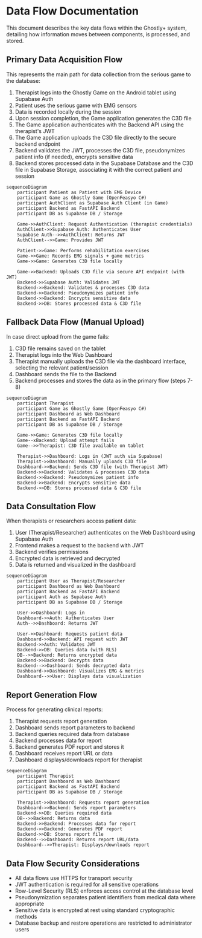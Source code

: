 # Data Flow Documentation

This document describes the key data flows within the Ghostly+ system, detailing how information moves between components, is processed, and stored.

## Primary Data Acquisition Flow

This represents the main path for data collection from the serious game to the database:

1. Therapist logs into the Ghostly Game on the Android tablet using Supabase Auth
2. Patient uses the serious game with EMG sensors
3. Data is recorded locally during the session
4. Upon session completion, the Game application generates the C3D file
5. The Game application authenticates with the Backend API using the therapist's JWT
6. The Game application uploads the C3D file directly to the secure backend endpoint
7. Backend validates the JWT, processes the C3D file, pseudonymizes patient info (if needed), encrypts sensitive data
8. Backend stores processed data in the Supabase Database and the C3D file in Supabase Storage, associating it with the correct patient and session

```mermaid
sequenceDiagram
    participant Patient as Patient with EMG Device
    participant Game as Ghostly Game (OpenFeasyo C#)
    participant AuthClient as Supabase Auth Client (in Game)
    participant Backend as FastAPI Backend
    participant DB as Supabase DB / Storage
    
    Game->>AuthClient: Request Authentication (therapist credentials)
    AuthClient->>Supabase Auth: Authenticates User
    Supabase Auth-->>AuthClient: Returns JWT
    AuthClient-->>Game: Provides JWT

    Patient->>Game: Performs rehabilitation exercises
    Game->>Game: Records EMG signals + game metrics
    Game->>Game: Generates C3D file locally

    Game->>Backend: Uploads C3D file via secure API endpoint (with JWT)
    Backend->>Supabase Auth: Validates JWT
    Backend->>Backend: Validates & processes C3D data
    Backend->>Backend: Pseudonymizes patient info
    Backend->>Backend: Encrypts sensitive data
    Backend->>DB: Stores processed data & C3D file
```

## Fallback Data Flow (Manual Upload)

In case direct upload from the game fails:

1. C3D file remains saved on the tablet
2. Therapist logs into the Web Dashboard
3. Therapist manually uploads the C3D file via the dashboard interface, selecting the relevant patient/session
4. Dashboard sends the file to the Backend
5. Backend processes and stores the data as in the primary flow (steps 7-8)

```mermaid
sequenceDiagram
    participant Therapist
    participant Game as Ghostly Game (OpenFeasyo C#)
    participant Dashboard as Web Dashboard
    participant Backend as FastAPI Backend
    participant DB as Supabase DB / Storage
    
    Game->>Game: Generates C3D file locally
    Game--xBackend: Upload attempt fails
    Game-->>Therapist: C3D file available on tablet
    
    Therapist->>Dashboard: Logs in (JWT auth via Supabase)
    Therapist->>Dashboard: Manually uploads C3D file
    Dashboard->>Backend: Sends C3D file (with Therapist JWT)
    Backend->>Backend: Validates & processes C3D data
    Backend->>Backend: Pseudonymizes patient info
    Backend->>Backend: Encrypts sensitive data
    Backend->>DB: Stores processed data & C3D file
```

## Data Consultation Flow

When therapists or researchers access patient data:

1. User (Therapist/Researcher) authenticates on the Web Dashboard using Supabase Auth
2. Frontend makes a request to the backend with JWT
3. Backend verifies permissions
4. Encrypted data is retrieved and decrypted
5. Data is returned and visualized in the dashboard

```mermaid
sequenceDiagram
    participant User as Therapist/Researcher
    participant Dashboard as Web Dashboard
    participant Backend as FastAPI Backend
    participant Auth as Supabase Auth
    participant DB as Supabase DB / Storage
    
    User->>Dashboard: Logs in
    Dashboard->>Auth: Authenticates User
    Auth-->>Dashboard: Returns JWT
    
    User->>Dashboard: Requests patient data
    Dashboard->>Backend: API request with JWT
    Backend->>Auth: Validates JWT
    Backend->>DB: Queries data (with RLS)
    DB-->>Backend: Returns encrypted data
    Backend->>Backend: Decrypts data
    Backend-->>Dashboard: Sends decrypted data
    Dashboard->>Dashboard: Visualizes EMG & metrics
    Dashboard-->>User: Displays data visualization
```

## Report Generation Flow

Process for generating clinical reports:

1. Therapist requests report generation
2. Dashboard sends report parameters to backend
3. Backend queries required data from database
4. Backend processes data for report
5. Backend generates PDF report and stores it
6. Dashboard receives report URL or data
7. Dashboard displays/downloads report for therapist

```mermaid
sequenceDiagram
    participant Therapist
    participant Dashboard as Web Dashboard
    participant Backend as FastAPI Backend
    participant DB as Supabase DB / Storage
    
    Therapist->>Dashboard: Requests report generation
    Dashboard->>Backend: Sends report parameters
    Backend->>DB: Queries required data
    DB-->>Backend: Returns data
    Backend->>Backend: Processes data for report
    Backend->>Backend: Generates PDF report
    Backend->>DB: Stores report file
    Backend-->>Dashboard: Returns report URL/data
    Dashboard-->>Therapist: Displays/downloads report
```

## Data Flow Security Considerations

* All data flows use HTTPS for transport security
* JWT authentication is required for all sensitive operations
* Row-Level Security (RLS) enforces access control at the database level
* Pseudonymization separates patient identifiers from medical data where appropriate
* Sensitive data is encrypted at rest using standard cryptographic methods
* Database backup and restore operations are restricted to administrator users 